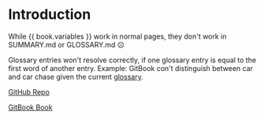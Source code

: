 # Introduction

While {{ book.variables }} work in normal pages, they don't work in SUMMARY.md or GLOSSARY.md ☹

Glossary entries won't resolve correctly, if one glossary entry is equal to the first word of another entry.
Example: GitBook con't distinguish between car and car chase given the current [glossary](GLOSSARY.md).

[GitHub Repo](https://github.com/cdrfun/gitbook-bug-demos)

[GitBook Book](https://cdrfun.gitbooks.io/gitbook-bug-demos/)